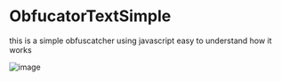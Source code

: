 # ObfucatorTextSimple
this is a simple obfuscatcher using javascript easy to understand how it works



![image](https://user-images.githubusercontent.com/97565183/151442724-d3cb6329-b8e5-4a73-b0f8-4fc972437c0a.png)
